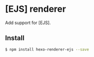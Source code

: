 # [EJS] renderer

Add support for [EJS].

## Install

``` bash
$ npm install hexo-renderer-ejs --save
```

[Jade]: https://github.com/visionmedia/ejs